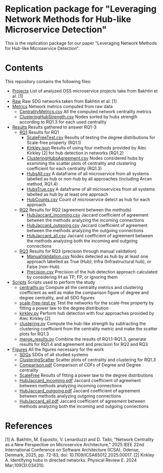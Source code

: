 # Replication package for "Leveraging Network Methods for Hub-like Microservice Detection"

This is the replication package for our paper "Leveraging Network Methods for Hub-like Microservice Detection".

# Contents
This repository contains the following files:

- [Projects](Projects.md) List of analyzed OSS microservice projects take from Bakhtin et al. [1]
- [Raw](Raw/graph) Raw SDG networks taken from Bakhtin et al. [1]
- [Metrics](Metrics) Network metrics computed from raw data
  - [CentralityMetrics.csv](Metrics/CentralityMetrics.csv) All the computed network centrality metrics
  - [ClusteringHubStrength.csv](Metrics/ClusteringHubStrength.csv) Nodes sorted by hubs strength according to RQ1.3 for each used centrality
- [Results](Results) Results gathered to answer RQ1-3
  - [RQ1](Results/RQ1) Results for RQ1
    - [ScaleFreeTest.csv](Results/RQ1/ScaleFreeTest.csv) Results of testing the degree distributions for Scale-free property (RQ1.1)
    - [Kirkley.json](Results/RQ1/Kirkley.json) Results of using four methods provided by Alec Kirkley [2] for hub detection in networks (RQ1.2)
    - [ClusteringHubsAgreement.csv](Results/RQ1/ClusteringHubsAgreement.csv) Nodes considered hubs by examining the scatter plots of centrality and clustering coefficient for each centrality (RQ1.3)
    - [HubsAll.csv](Results/RQ1/HubsAll.csv) A dataframe of all microservice from all systems labelled as hub or non-hub by all approaches (including Arcan method, RQ1.4)
    - [HubsTrue.csv](Results/RQ1/HubsTrue.csv) A dataframe of all microservices from all systems labelled as hub by at least one approach
    - [HubCounts.csv](Results/RQ1/HubCounts.csv) Count of microservice detect as hub for each approach
  - [RQ2](Results/RQ2) Results for RQ2 (agreement between the methods)
    - [HubJaccard_incoming.csv](Results/RQ2/HubJaccard_incoming.csv) Jaccard coefficient of agreement between the methods analyzing the incoming connections
    - [HubJaccard_outgoing.csv](Results/RQ2/HubJaccard_outgoing.csv) Jaccard coefficient of agreement between the methods analyzing the outgoing connections
    - [HubJaccard_all.csv](Results/RQ2/HubJaccard_all.csv) Jaccard coefficient of agreement between the methods analyzing both the incoming and outgoing connections
  - [RQ3](Results/RQ3) Results for RQ3 (precision through manual validation)
    - [ManualValidation.csv](Results/RQ3/ManualValidation.csv) Nodes detected as hub by at least one approach labelled as True (Hub), Infra (Infrastructural hub), or False (non-Hub)
    - [Precision.csv](Results/RQ3/Precision.csv) Precision of the hub detection approach calculated by considering IH as TP, FP, or ignoring them
- [Scripts](Scripts) Scripts used to perform the study
  - [centrality.py](Scripts/centrality.py) Compute all the centrality metrics and clustering coefficient as well as make the comparison figure of degree and degree centrality, and all SDG figures
  - [scale-free-test.py](Scripts/scale-free-test.py) Test the networks for the scale-free property by fitting a power law to the degree distribution
  - [kirkley.py](Scripts/kirkley.py) Perform hub detection with four approaches provided by Alec Kirkley [2]
  - [clustering.py](Scripts/clustering.py) Compute the hub-like strength by subtracting the clustering coefficient from the centrality metric and make the scatter plots for RQ1.3
  - [merge_results.py](Scripts/merge_results.py) Combine the results of RQ1.1-RQ1.3, generate results for RQ1.4 and agreement and precision for RQ2 and RQ3
- [Figures](Figures) All the figures necessary for the work
  - [SDGs](Figures/SDGs) SDGs of all studied systems
  - [ClusteringScatter](Figures/ClusteringScatter) Scatter plots of centrality and clustering for RQ1.3
  - [Comparison.pdf](Figures/Comparison.pdf) Comparison of CDFs of Degree and Degree centrality
  - [ScaleFree](Figures/ScaleFree.pdf) Results of fitting a power law to the degree distributions
  - [HubJaccard_incoming.pdf](Figures/HubJaccard_incoming.pdf) Jaccard coefficient of agreement between methods analyzing incoming connections
  - [HubJaccard_outgoing.pdf](Figures/HubJaccard_outgoing.pdf) Jaccard coefficient of agreement between methods analyzing outgoing connections
  - [HubJaccard_all.pdf](Figures/HubJaccard_all.pdf) Jaccard coefficient of agreement between methods analyzing both the incoming and outgoing connections

# References

[1] A. Bakhtin, M. Esposito, V. Lenarduzzi and D. Taibi, "Network Centrality as a New Perspective on Microservice Architecture," 2025 IEEE 22nd International Conference on Software Architecture (ICSA), Odense, Denmark, 2025, pp. 72-83, doi: 10.1109/ICSA65012.2025.00017.
[2] Kirkley A. Identifying hubs in directed networks. Physical Review E. 2024 Mar;109(3):034310.
